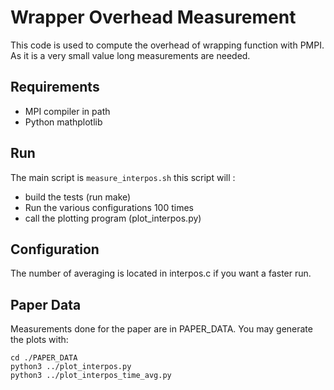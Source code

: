 # Wrapper Overhead Measurement

This code is used to compute the overhead of wrapping function with PMPI. As it is a very small value long measurements are needed.

## Requirements

- MPI compiler in path
- Python mathplotlib

## Run

The main script is `measure_interpos.sh` this script will :
- build the tests (run make)
- Run the various configurations 100 times
- call the plotting program (plot_interpos.py)

## Configuration

The number of averaging is located in interpos.c if you want a faster run.

## Paper Data

Measurements done for the paper are in PAPER_DATA. You may generate the plots with:

```
cd ./PAPER_DATA
python3 ../plot_interpos.py
python3 ../plot_interpos_time_avg.py
```